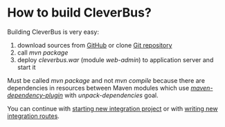 # How to build CleverBus?

Building CleverBus is very easy:

1.  download sources from [GitHub](https://github.com/integram/cleverbus) or clone [Git repository](https://github.com/integram/cleverbus.git)
2.  call *mvn package*
3.  deploy *cleverbus.war* (module *web-admin*) to application server and start it

Must be called <i>mvn package</i> and not <i>mvn compile</i> because there are dependencies in resources between Maven modules which use <a href='http://maven.apache.org/plugins/maven-dependency-plugin'><i>maven-dependency-plugin</i></a> with <i>unpack-dependencies</i> goal.

You can continue with [starting new integration project](How-to-start-new-project) or with [writing new integration routes](How-to-write-routes).
